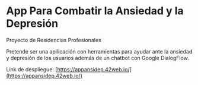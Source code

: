 # App Para Combatir la Ansiedad y la Depresión

Proyecto de Residencias Profesionales

Pretende ser una apilicación con herramientas para ayudar ante la ansiedad y depresión de los usuarios además de un chatbot con Google DialogFlow.

Link de despliegue:  [https://appansidep.42web.io/](https://appansidep.42web.io/)
